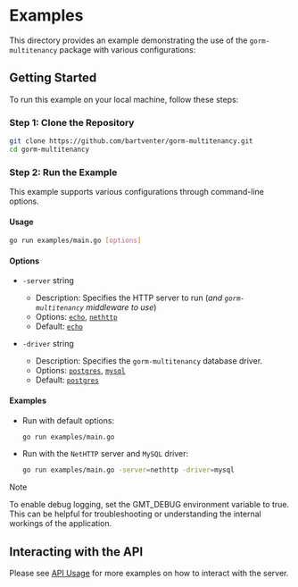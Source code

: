 # Examples

This directory provides an example demonstrating the use of the `gorm-multitenancy` package with various configurations:

## Getting Started

To run this example on your local machine, follow these steps:

### Step 1: Clone the Repository

```bash
git clone https://github.com/bartventer/gorm-multitenancy.git
cd gorm-multitenancy
```

### Step 2: Run the Example

This example supports various configurations through command-line options.

#### Usage

```bash
go run examples/main.go [options]
```

#### Options

- `-server` string
  - Description: Specifies the HTTP server to run (_and `gorm-multitenancy` middleware to use_)
  - Options: [`echo`](../middleware/echo/README.md), [`nethttp`](../middleware/nethttp/README.md)
  - Default: [`echo`](../middleware/echo/README.md)

- `-driver` string
  - Description: Specifies the `gorm-multitenancy` database driver.
  - Options: [`postgres`](../postgres/), [`mysql`](../mysql/)
  - Default: [`postgres`](../postgres/)

#### Examples

- Run with default options:

  ```bash
  go run examples/main.go
  ```

- Run with the `NetHTTP` server and `MySQL` driver:

  ```bash
  go run examples/main.go -server=nethttp -driver=mysql
  ```

> [!NOTE]
> To enable debug logging, set the GMT_DEBUG environment variable to true. This can be helpful for troubleshooting or understanding the internal workings of the application.

## Interacting with the API

Please see [API Usage](USAGE.md) for more examples on how to interact with the server.